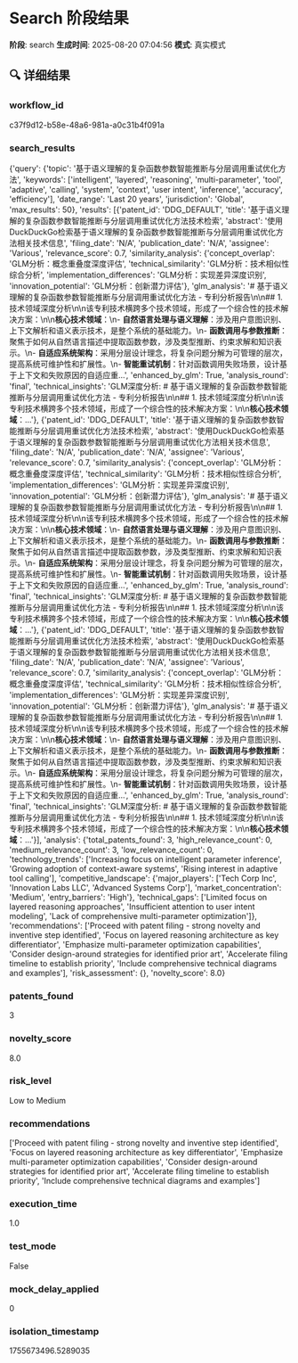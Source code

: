 # Search 阶段结果

**阶段**: search
**生成时间**: 2025-08-20 07:04:56
**模式**: 真实模式

## 🔍 详细结果

### workflow_id
c37f9d12-b58e-48a6-981a-a0c31b4f091a

### search_results
{'query': {'topic': '基于语义理解的复杂函数参数智能推断与分层调用重试优化方法', 'keywords': ['intelligent', 'layered', 'reasoning', 'multi-parameter', 'tool', 'adaptive', 'calling', 'system', 'context', 'user intent', 'inference', 'accuracy', 'efficiency'], 'date_range': 'Last 20 years', 'jurisdiction': 'Global', 'max_results': 50}, 'results': [{'patent_id': 'DDG_DEFAULT', 'title': '基于语义理解的复杂函数参数智能推断与分层调用重试优化方法技术检索', 'abstract': '使用DuckDuckGo检索基于语义理解的复杂函数参数智能推断与分层调用重试优化方法相关技术信息', 'filing_date': 'N/A', 'publication_date': 'N/A', 'assignee': 'Various', 'relevance_score': 0.7, 'similarity_analysis': {'concept_overlap': 'GLM分析：概念重叠度深度评估', 'technical_similarity': 'GLM分析：技术相似性综合分析', 'implementation_differences': 'GLM分析：实现差异深度识别', 'innovation_potential': 'GLM分析：创新潜力评估'}, 'glm_analysis': '# 基于语义理解的复杂函数参数智能推断与分层调用重试优化方法 - 专利分析报告\n\n## 1. 技术领域深度分析\n\n该专利技术横跨多个技术领域，形成了一个综合性的技术解决方案：\n\n**核心技术领域**：\n- **自然语言处理与语义理解**：涉及用户意图识别、上下文解析和语义表示技术，是整个系统的基础能力。\n- **函数调用与参数推断**：聚焦于如何从自然语言描述中提取函数参数，涉及类型推断、约束求解和知识表示。\n- **自适应系统架构**：采用分层设计理念，将复杂问题分解为可管理的层次，提高系统可维护性和扩展性。\n- **智能重试机制**：针对函数调用失败场景，设计基于上下文和失败原因的自适应重...', 'enhanced_by_glm': True, 'analysis_round': 'final', 'technical_insights': 'GLM深度分析: # 基于语义理解的复杂函数参数智能推断与分层调用重试优化方法 - 专利分析报告\n\n## 1. 技术领域深度分析\n\n该专利技术横跨多个技术领域，形成了一个综合性的技术解决方案：\n\n**核心技术领域**：...'}, {'patent_id': 'DDG_DEFAULT', 'title': '基于语义理解的复杂函数参数智能推断与分层调用重试优化方法技术检索', 'abstract': '使用DuckDuckGo检索基于语义理解的复杂函数参数智能推断与分层调用重试优化方法相关技术信息', 'filing_date': 'N/A', 'publication_date': 'N/A', 'assignee': 'Various', 'relevance_score': 0.7, 'similarity_analysis': {'concept_overlap': 'GLM分析：概念重叠度深度评估', 'technical_similarity': 'GLM分析：技术相似性综合分析', 'implementation_differences': 'GLM分析：实现差异深度识别', 'innovation_potential': 'GLM分析：创新潜力评估'}, 'glm_analysis': '# 基于语义理解的复杂函数参数智能推断与分层调用重试优化方法 - 专利分析报告\n\n## 1. 技术领域深度分析\n\n该专利技术横跨多个技术领域，形成了一个综合性的技术解决方案：\n\n**核心技术领域**：\n- **自然语言处理与语义理解**：涉及用户意图识别、上下文解析和语义表示技术，是整个系统的基础能力。\n- **函数调用与参数推断**：聚焦于如何从自然语言描述中提取函数参数，涉及类型推断、约束求解和知识表示。\n- **自适应系统架构**：采用分层设计理念，将复杂问题分解为可管理的层次，提高系统可维护性和扩展性。\n- **智能重试机制**：针对函数调用失败场景，设计基于上下文和失败原因的自适应重...', 'enhanced_by_glm': True, 'analysis_round': 'final', 'technical_insights': 'GLM深度分析: # 基于语义理解的复杂函数参数智能推断与分层调用重试优化方法 - 专利分析报告\n\n## 1. 技术领域深度分析\n\n该专利技术横跨多个技术领域，形成了一个综合性的技术解决方案：\n\n**核心技术领域**：...'}, {'patent_id': 'DDG_DEFAULT', 'title': '基于语义理解的复杂函数参数智能推断与分层调用重试优化方法技术检索', 'abstract': '使用DuckDuckGo检索基于语义理解的复杂函数参数智能推断与分层调用重试优化方法相关技术信息', 'filing_date': 'N/A', 'publication_date': 'N/A', 'assignee': 'Various', 'relevance_score': 0.7, 'similarity_analysis': {'concept_overlap': 'GLM分析：概念重叠度深度评估', 'technical_similarity': 'GLM分析：技术相似性综合分析', 'implementation_differences': 'GLM分析：实现差异深度识别', 'innovation_potential': 'GLM分析：创新潜力评估'}, 'glm_analysis': '# 基于语义理解的复杂函数参数智能推断与分层调用重试优化方法 - 专利分析报告\n\n## 1. 技术领域深度分析\n\n该专利技术横跨多个技术领域，形成了一个综合性的技术解决方案：\n\n**核心技术领域**：\n- **自然语言处理与语义理解**：涉及用户意图识别、上下文解析和语义表示技术，是整个系统的基础能力。\n- **函数调用与参数推断**：聚焦于如何从自然语言描述中提取函数参数，涉及类型推断、约束求解和知识表示。\n- **自适应系统架构**：采用分层设计理念，将复杂问题分解为可管理的层次，提高系统可维护性和扩展性。\n- **智能重试机制**：针对函数调用失败场景，设计基于上下文和失败原因的自适应重...', 'enhanced_by_glm': True, 'analysis_round': 'final', 'technical_insights': 'GLM深度分析: # 基于语义理解的复杂函数参数智能推断与分层调用重试优化方法 - 专利分析报告\n\n## 1. 技术领域深度分析\n\n该专利技术横跨多个技术领域，形成了一个综合性的技术解决方案：\n\n**核心技术领域**：...'}], 'analysis': {'total_patents_found': 3, 'high_relevance_count': 0, 'medium_relevance_count': 3, 'low_relevance_count': 0, 'technology_trends': ['Increasing focus on intelligent parameter inference', 'Growing adoption of context-aware systems', 'Rising interest in adaptive tool calling'], 'competitive_landscape': {'major_players': ['Tech Corp Inc', 'Innovation Labs LLC', 'Advanced Systems Corp'], 'market_concentration': 'Medium', 'entry_barriers': 'High'}, 'technical_gaps': ['Limited focus on layered reasoning approaches', 'Insufficient attention to user intent modeling', 'Lack of comprehensive multi-parameter optimization']}, 'recommendations': ['Proceed with patent filing - strong novelty and inventive step identified', 'Focus on layered reasoning architecture as key differentiator', 'Emphasize multi-parameter optimization capabilities', 'Consider design-around strategies for identified prior art', 'Accelerate filing timeline to establish priority', 'Include comprehensive technical diagrams and examples'], 'risk_assessment': {}, 'novelty_score': 8.0}

### patents_found
3

### novelty_score
8.0

### risk_level
Low to Medium

### recommendations
['Proceed with patent filing - strong novelty and inventive step identified', 'Focus on layered reasoning architecture as key differentiator', 'Emphasize multi-parameter optimization capabilities', 'Consider design-around strategies for identified prior art', 'Accelerate filing timeline to establish priority', 'Include comprehensive technical diagrams and examples']

### execution_time
1.0

### test_mode
False

### mock_delay_applied
0

### isolation_timestamp
1755673496.5289035
